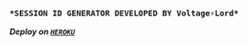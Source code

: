 ### `*SESSION ID GENERATOR DEVELOPED BY Voltage⚡Lord*`


***Deploy on [`HEROKU`](https://dashboard.heroku.com/new?button-url=https%3A%2F%2Fgithub.com%2Bladehack1%2FSPEED-MD&template=https%3A%2F%2Fgithub.com%2Bladehack1%2FSPEED-MD.git)***
